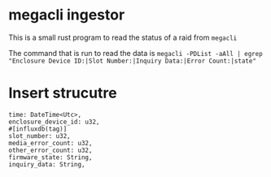 # megacli ingestor

This is a small rust program to read the status of a raid from ``megacli``


The command that is run to read the data is 
``megacli -PDList -aAll | egrep "Enclosure Device ID:|Slot Number:|Inquiry Data:|Error Count:|state"``

# Insert strucutre

```
time: DateTime<Utc>,
enclosure_device_id: u32,
#[influxdb(tag)]
slot_number: u32,
media_error_count: u32,
other_error_count: u32,
firmware_state: String,
inquiry_data: String,
```

